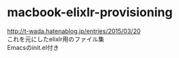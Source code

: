 # macbook-elixlr-provisioning

http://t-wada.hatenablog.jp/entries/2015/03/20  
これを元にしたelixlr用のファイル集  
Emacsのinit.el付き

